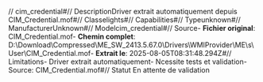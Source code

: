 // cim_credential#// DescriptionDriver extrait automatiquement depuis CIM_Credential.mof#// Classelights#// Capabilities#// Typeunknown#// ManufacturerUnknown#// Modelcim_credential#// Source- **Fichier original**: CIM_Credential.mof- **Chemin complet**: D:\Download\Compressed\ME_SW_2413.5.67.0\Drivers\WMIProvider\ME\s\User\CIM_Credential.mof- **Extrait le**: 2025-08-05T08:31:48.294Z#// Limitations- Driver extrait automatiquement- Ncessite tests et validation- Source: CIM_Credential.mof#// Statut En attente de validation